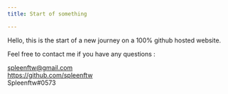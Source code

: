 ```yaml
---
title: Start of something

---
```

Hello, this is the start of a new journey on a 100% github hosted website.

Feel free to contact me if you have any questions :

spleenftw@gmail.com <br>
https://github.com/spleenftw <br>
Spleenftw#0573